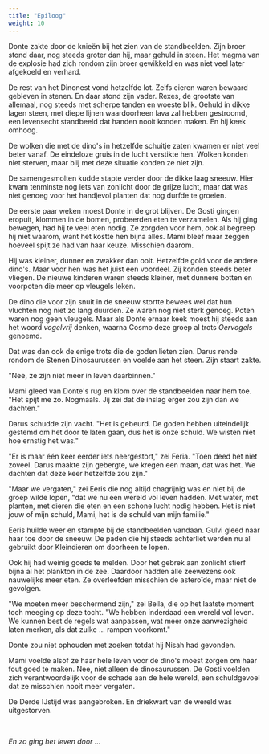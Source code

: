 ```yaml
---
title: "Epiloog"
weight: 10
---
```


Donte zakte door de knieën bij het zien van de standbeelden. Zijn broer stond daar, nog steeds groter dan hij, maar gehuld in steen. Het magma van de explosie had zich rondom zijn broer gewikkeld en was niet veel later afgekoeld en verhard.

De rest van het Dinonest vond hetzelfde lot. Zelfs eieren waren bewaard gebleven in stenen. En daar stond zijn vader. Rexes, de grootste van allemaal, nog steeds met scherpe tanden en woeste blik. Gehuld in dikke lagen steen, met diepe lijnen waardoorheen lava zal hebben gestroomd, een levensecht standbeeld dat handen nooit konden maken. En hij keek omhoog.

De wolken die met de dino's in hetzelfde schuitje zaten kwamen er niet veel beter vanaf. De eindeloze gruis in de lucht verstikte hen. Wolken konden niet sterven, maar blij met deze situatie konden ze niet zijn.

De samengesmolten kudde stapte verder door de dikke laag sneeuw. Hier kwam tenminste nog iets van zonlicht door de grijze lucht, maar dat was niet genoeg voor het handjevol planten dat nog durfde te groeien.

De eerste paar weken moest Donte in de grot blijven. De Gosti gingen eropuit, klommen in de bomen, probeerden eten te verzamelen. Als hij ging bewegen, had hij te veel eten nodig. Ze zorgden voor hem, ook al begreep hij niet waarom, want het kostte hen bijna alles. Mami bleef maar zeggen hoeveel spijt ze had van haar keuze. Misschien daarom.

Hij was kleiner, dunner en zwakker dan ooit. Hetzelfde gold voor de andere dino's. Maar voor hen was het juist een voordeel. Zij konden steeds beter vliegen. De nieuwe kinderen waren steeds kleiner, met dunnere botten en voorpoten die meer op vleugels leken. 

De dino die voor zijn snuit in de sneeuw stortte bewees wel dat hun vluchten nog niet zo lang duurden. Ze waren nog niet sterk genoeg. Poten waren nog geen vleugels. Maar als Donte ernaar keek moest hij steeds aan het woord _vogelvrij_ denken, waarna Cosmo deze groep al trots _Oervogels_ genoemd.

Dat was dan ook de enige trots die de goden lieten zien. Darus rende rondom de Stenen Dinosaurussen en voelde aan het steen. Zijn staart zakte.

"Nee, ze zijn niet meer in leven daarbinnen."

Mami gleed van Donte's rug en klom over de standbeelden naar hem toe. "Het spijt me zo. Nogmaals. Jij zei dat de inslag erger zou zijn dan we dachten."

Darus schudde zijn vacht. "Het is gebeurd. De goden hebben uiteindelijk gestemd om het door te laten gaan, dus het is onze schuld. We wisten niet hoe ernstig het was."

"Er is maar één keer eerder iets neergestort," zei Feria. "Toen deed het niet zoveel. Darus maakte zijn gebergte, we kregen een maan, dat was het. We dachten dat deze keer hetzelfde zou zijn."

"Maar we vergaten," zei Eeris die nog altijd chagrijnig was en niet bij de groep wilde lopen, "dat we nu een wereld vol leven hadden. Met water, met planten, met dieren die eten en een schone lucht nodig hebben. Het is niet jouw of mijn schuld, Mami, het is de schuld van mijn familie."

Eeris huilde weer en stampte bij de standbeelden vandaan. Gulvi gleed naar haar toe door de sneeuw. De paden die hij steeds achterliet werden nu al gebruikt door Kleindieren om doorheen te lopen. 

Ook hij had weinig goeds te melden. Door het gebrek aan zonlicht stierf bijna al het plankton in de zee. Daardoor hadden alle zeewezens ook nauwelijks meer eten. Ze overleefden misschien de asteroïde, maar niet de gevolgen.

"We moeten meer beschermend zijn," zei Bella, die op het laatste moment toch meeging op deze tocht. "We hebben inderdaad een wereld vol leven. We kunnen best de regels wat aanpassen, wat meer onze aanwezigheid laten merken, als dat zulke ... rampen voorkomt."

Donte zou niet ophouden met zoeken totdat hij Nisah had gevonden. 

Mami voelde alsof ze haar hele leven voor de dino's moest zorgen om haar fout goed te maken. Nee, niet alleen de dinosaurussen. De Gosti voelden zich verantwoordelijk voor de schade aan de hele wereld, een schuldgevoel dat ze misschien nooit meer vergaten.

De Derde IJstijd was aangebroken. En driekwart van de wereld was uitgestorven. 

&nbsp;

_En zo ging het leven door ..._